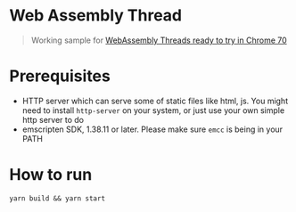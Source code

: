 # Web Assembly Thread

> Working sample for [WebAssembly Threads ready to try in Chrome 70](https://developers.google.com/web/updates/2018/10/wasm-threads)

# Prerequisites

- HTTP server which can serve some of static files like html, js. You might need to install `http-server` on your system, or just use your own simple http server to do
- emscripten SDK, 1.38.11 or later. Please make sure `emcc` is being in your PATH

# How to run

```
yarn build && yarn start
```

